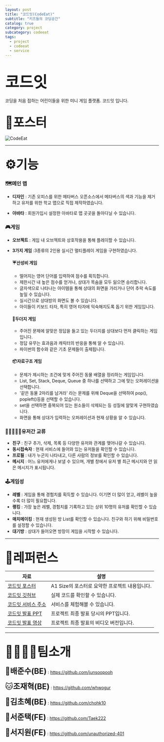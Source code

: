 ```yaml
---
layout: post
title: "코드잇(CodeEat)"
subtitle: "키즈들의 코딩공간"
catalog: true
category: project
subcategory: codeeat
tags:
  - project
  - codeeat
  - service
---
```


# <span style="font-size:50px;">코드잇</span>

코딩을 처음 접하는 어린이들을 위한 미니 게임 플랫폼. 코드잇 입니다.

## <span style="font-size:40px;">📜포스터</span>

![CodeEat](https://github.com/junsoopooh/importunate-dev.github.io/blob/master/img/CodeEat_Poster.webp?raw=true)

---

## <span style="font-size:40px;">⚙️기능</span>

### 🗺️메인 맵

- **디자인** : 기존 오피스를 위한 메타버스 오픈소스에서 메타버스의 색과 기능을 제거하고 유저를 위한 학교 맵으로 직접 제작하였습니다.

- **아바타** : 회원가입시 설정한 아바타로 맵 곳곳을 돌아다닐 수 있습니다.

### 🎮게임

- **오브젝트** : 게임 내 오브젝트와 상호작용을 통해 플레이할 수 있습니다.

- **3가지 게임** :3종류의 2인용 실시간 멀티플레이 게임을 구현하였습니다.

  #### ☔산성비 게임

  - 떨어지는 영어 단어를 입력하여 점수를 획득합니다.
  - 제한시간 내 높은 점수를 얻거나, 상대가 목숨을 모두 잃으면 승리합니다.
  - 글자색으로 나타나는 아이템을 통해 상대의 화면을 가리거나 단어 추락 속도를 높일 수 있습니다.
  - 실시간으로 상대방의 화면도 볼 수 있습니다.
  - 아이들이 키보드 타자, 특히 영어 타자에 익숙해지도록 돕기 위한 게임입니다.

  #### 🔨두더지 게임

  - 주어진 문제에 알맞은 정답을 들고 있는 두더지를 상대보다 먼저 클릭하는 게임입니다.
  - 정답 유무는 효과음과 캐릭터의 반응을 통해 알 수 있습니다.
  - 파이썬의 함수와 같은 기초 문제들이 출제됩니다.

  #### 📦자료구조 게임

  - 문제가 제시하는 조건에 맞게 주어진 동물 배열을 정리하는 게임입니다.
  - List, Set, Stack, Deque, Queue 중 하나를 선택하고 그에 맞는 오퍼레이션을 선택합니다.
  - '같은 동물 2마리를 남겨라' 라는 문제를 위해 Deque을 선택하여 pop(), popleft()등을 선택할 수 있습니다.
  - set을 선택하면 중복되어 있는 원소들이 삭제되는 등 성질에 알맞게 구현하였습니다.
  - 화면을 통해 상대가 입력하는 오퍼레이션과 현재 상황을 알 수 있습니다.

### 🧑🏻‍🤝‍🧑🏽유저간 교류

- **친구** : 친구 추가, 삭제, 목록 등 다양한 유저와 관계를 맺어나갈 수 있습니다.
- **동시접속자** : 현재 서비스에 들어와 있는 유저들을 확인할 수 있습니다.
- **프로필** : 내가 누군지 나타내고, 다른 사람의 정보를 확인할 수 있습니다.
- **메시지** : 어느 유저에게나 보낼 수 있으며, 개별 창에서 유저 별 최근 메시지와 안 읽은 메시지가 표시됩니다.

### 🕹️게임성

- **레벨** : 게임을 통해 경험치를 획득할 수 있습니다. 이기면 더 많이 얻고, 레벨이 높을수록 더 많이 필요합니다.
- **랭킹** : 가장 높은 레벨, 경험치를 기록하고 있는 상위 10명의 유저를 확인할 수 있습니다.
- **매치메이킹** : 현재 생성된 방 List를 확인할 수 있습니다. 친구와 하기 위해 비밀번호를 설정할 수 있습니다.
- **대기방** : 상대가 들어오면 방장이 게임을 시작할 수 있습니다.

---

## <span style="font-size:40px;">💾레퍼런스</span>

| 자료                                                                                                   | 설명                                           |
| ------------------------------------------------------------------------------------------------------ | ---------------------------------------------- |
| [코드잇 포스터](https://github.com/junsoopooh/importunate-dev.github.io/blob/master/img/CodeEat_Poster.pdf) | A1 Size의 포스터로 요약한 프로젝트 내용입니다. |
| [코드잇 깃허브](https://github.com/mosmosfromjungle/mosmos)                                            | 실제 코드를 확인할 수 있습니다.                |
| [코드잇 서비스 주소](codeeat.site)                                                                     | 서비스를 체험해볼 수 있습니다.                 |
| [코드잇 발표 PPT](https://github.com/junsoopooh/importunate-dev.github.io/blob/master/img/codeeat_PPT.pdf)  | 프로젝트 최종 발표 당시의 PPT입니다.           |
| [코드잇 발표 영상](https://drive.google.com/drive/folders/1EF5lpVpnaSRqlo7-A2ImtDPM1MCD8iqy)           | 프로젝트 최종 발표의 비디오 버전입니다.        |

---

## <span style="font-size:40px;">🫱🏼‍🫲🏼팀소개</span>

<span style="font-size:25px;">🐶**배준수(BE)**</span> : https://github.com/junsoopooh

<span style="font-size:25px;">🐱**조재혁(BE)**</span> : https://github.com/whwogur

<span style="font-size:25px;">🦄**김초혜(BE)**</span> : https://github.com/chohk10

<span style="font-size:25px;">🐯**서준택(FE)**</span> : https://github.com/Taek222

<span style="font-size:25px;">🐰**서지원(FE)**</span> : https://github.com/unauthorized-401
